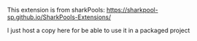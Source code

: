 This extension is from sharkPools: https://sharkpool-sp.github.io/SharkPools-Extensions/

I just host a copy here for be able to use it in a packaged project
